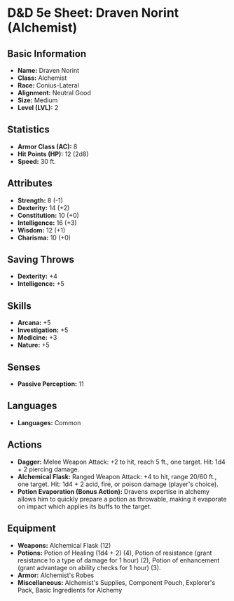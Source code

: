 # D&D 5e Sheet: Draven Norint (Alchemist)

## Basic Information
- **Name:** Draven Norint
- **Class:** Alchemist
- **Race:** Conius-Lateral
- **Alignment:** Neutral Good
- **Size:** Medium
- **Level (LVL):** 2

## Statistics
- **Armor Class (AC):** 8
- **Hit Points (HP):** 12 (2d8)
- **Speed:** 30 ft.

## Attributes
- **Strength:** 8 (-1)
- **Dexterity:** 14 (+2)
- **Constitution:** 10 (+0)
- **Intelligence:** 16 (+3)
- **Wisdom:** 12 (+1)
- **Charisma:** 10 (+0)

## Saving Throws
- **Dexterity:** +4
- **Intelligence:** +5

## Skills
- **Arcana:** +5
- **Investigation:** +5
- **Medicine:** +3
- **Nature:** +5

## Senses
- **Passive Perception:** 11

## Languages
- **Languages:** Common

## Actions
- **Dagger:** Melee Weapon Attack: +2 to hit, reach 5 ft., one target. Hit: 1d4 + 2 piercing damage.
- **Alchemical Flask:** Ranged Weapon Attack: +4 to hit, range 20/60 ft., one target. Hit: 1d4 + 2 acid, fire, or poison damage (player's choice).
- **Potion Evaporation (Bonus Action):** Dravens expertise in alchemy allows him to quickly prepare a potion as throwable, making it evaporate on impact which applies its buffs to the target.

## Equipment
- **Weapons:** Alchemical Flask (12)
- **Potions:** Potion of Healing (1d4 + 2) (4), Potion of resistance (grant resistance to a type of damage for 1 hour) (2), Potion of enhancement (grant advantage on ability checks for 1 hour) (3).
- **Armor:** Alchemist's Robes
- **Miscellaneous:** Alchemist's Supplies, Component Pouch, Explorer's Pack, Basic Ingredients for Alchemy
